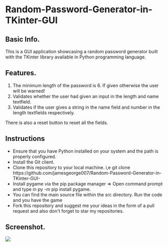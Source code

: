 # Random-Password-Generator-in-TKinter-GUI

<h2> Basic Info. </h2>
<p>
This is a GUI application showcasing a random password generator built with the TKinter library available in Python programming language.
</p>
<h2> Features. </h2>
<ol>
<li> The minimum length of the password is 6. If given otherwise the user will be warned! </li>

<li> Validates whether the user had given an input in the length and name textfield. </li>

<li> Validates if the user gives a string in the name field and number in the length textfields respectively. </li>
</ol>

<p> There is also a reset button to reset all the fields. </p>

<h2> Instructions </h2>

<ul> 
  
  <li> Ensure that you have Python installed on your system and the path is properly configured. </li>
  <li> Install the Git client. </li>
  <li> 
    Clone this repository to your local machine. i,e git clone https://github.com/jamesgeorge007/Random-Password-Generator-in-TKinter-GUI- </li>
  <li> Install pygame via the pip package manager => Open command prompt and type in py -m pip install pygame. </li>
  <li> You can find the main source file within the src directory. Run the code and you have the game </li>
  <li> Fork this repository and suggest me your ideas in the form of a pull request and also don't forget to star my repositories. </li>
  
  </ul>

<h2> Screenshot. </h2>

<img src="https://github.com/jamesgeorge007/Random-Password-Generator-in-TKinter-GUI-/blob/master/Screenshot/passgen_image.JPG">


